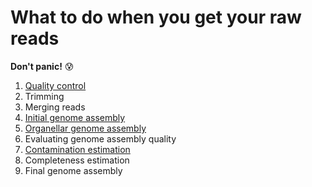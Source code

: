 # What to do when you get your raw reads 

**Don't panic!** :cold_sweat:

1. [Quality control](qc.md)  
2. Trimming
3. Merging reads
4. [Initial genome assembly](assembly.md)
5. [Organellar genome assembly](organelle_assembly.md)
6. Evaluating genome assembly quality
7. [Contamination estimation](contamination.md)
8. Completeness estimation
9. Final genome assembly
